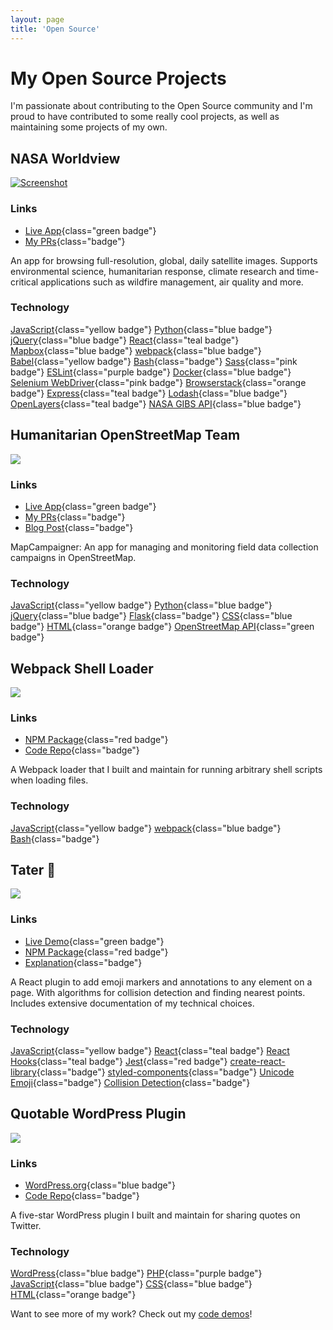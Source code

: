 ```yaml
---
layout: page
title: 'Open Source'
---
```


# My Open Source Projects

I'm passionate about contributing to the Open Source community and I'm proud to have contributed to some really cool projects, as well as maintaining some projects of my own.

<div class="tile-list">
<div class="project tile">

## NASA Worldview

[![Screenshot](/screenshots/nasa-worldview.png)](https://worldview.earthdata.nasa.gov/)

### Links

- [Live App](https://worldview.earthdata.nasa.gov/){class="green badge"}
- [My PRs](https://github.com/nasa-gibs/worldview/pulls?utf8=%E2%9C%93&q=+is%3Apr+author%3Alocaljo+){class="badge"}

An app for browsing full-resolution, global, daily satellite images. Supports environmental science, humanitarian response, climate research and time-critical applications such as wildfire management, air quality and more.

### Technology

[JavaScript](#){class="yellow badge"}
[Python](#){class="blue badge"}
[jQuery](#){class="blue badge"}
[React](#){class="teal badge"}
[Mapbox](#){class="blue badge"}
[webpack](#){class="blue badge"}
[Babel](#){class="yellow badge"}
[Bash](#){class="badge"}
[Sass](#){class="pink badge"}
[ESLint](#){class="purple badge"}
[Docker](#){class="blue badge"}
[Selenium WebDriver](#){class="pink badge"}
[Browserstack](#){class="orange badge"}
[Express](#){class="teal badge"}
[Lodash](#){class="blue badge"}
[OpenLayers](#){class="teal badge"}
[NASA GIBS API](#){class="blue badge"}

</div>
<div class="project tile">

## Humanitarian OpenStreetMap Team

[![](/screenshots/humanitarian-osm-mapcampaigner.png)](https://campaigns.hotosm.org/)

### Links

- [Live App](https://campaigns.hotosm.org/){class="green badge"}
- [My PRs](https://github.com/hotosm/MapCampaigner/pulls?utf8=%E2%9C%93&q=is%3Apr+author%3Alocaljo+){class="badge"}
- [Blog Post](https://www.hotosm.org/updates/mapcampaigner-gets-new-look-and-features-for-2020/){class="badge"}

MapCampaigner: An app for managing and monitoring field data collection campaigns in OpenStreetMap.

### Technology

[JavaScript](#){class="yellow badge"}
[Python](#){class="blue badge"}
[jQuery](#){class="blue badge"}
[Flask](#){class="badge"}
[CSS](#){class="blue badge"}
[HTML](#){class="orange badge"}
[OpenStreetMap API](#){class="green badge"}

</div>
<div class="project tile">

## Webpack Shell Loader

[![](/screenshots/webpack-shell-loader.png)](https://www.npmjs.com/package/shell-loader)

### Links

- [NPM Package](https://www.npmjs.com/package/shell-loader){class="red badge"}
- [Code Repo](https://github.com/localjo/shell-loader){class="badge"}

A Webpack loader that I built and maintain for running arbitrary shell scripts when loading files.

### Technology

[JavaScript](#){class="yellow badge"}
[webpack](#){class="blue badge"}
[Bash](#){class="badge"}

</div>

<div class="project tile">

## Tater 🥔

[![](/screenshots/react-tater.png)](https://www.npmjs.com/package/react-tater)

### Links

- [Live Demo](https://iamlocaljo.com/graphy-react-challenge/){class="green badge"}
- [NPM Package](https://www.npmjs.com/package/react-tater){class="red badge"}
- [Explanation](https://github.com/localjo/graphy-react-challenge){class="badge"}

A React plugin to add emoji markers and annotations to any element on a page. With algorithms for collision detection and finding nearest points. Includes extensive documentation of my technical choices.

### Technology

[JavaScript](#){class="yellow badge"}
[React](#){class="teal badge"}
[React Hooks](#){class="teal badge"}
[Jest](#){class="red badge"}
[create-react-library](#){class="badge"}
[styled-components](#){class="badge"}
[Unicode Emoji](#){class="badge"}
[Collision Detection](#){class="badge"}

</div>

<div class="project tile">

## Quotable WordPress Plugin

[![](/screenshots/wordpress-quotable.png)](https://wordpress.org/plugins/quotable/)

### Links

- [WordPress.org](https://wordpress.org/plugins/quotable/){class="blue badge"}
- [Code Repo](https://github.com/localjo/quotable-wp){class="badge"}

A five-star WordPress plugin I built and maintain for sharing quotes on Twitter.

### Technology

[WordPress](#){class="blue badge"}
[PHP](#){class="purple badge"}
[JavaScript](#){class="blue badge"}
[CSS](#){class="blue badge"}
[HTML](#){class="orange badge"}

</div>
</div>

Want to see more of my work? Check out my [code demos](/code-demos/)!
